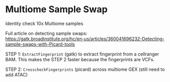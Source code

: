 # Multiome Sample Swap
Identity check 10x Multiome samples

Full article on detecting sample swaps: \
https://gatk.broadinstitute.org/hc/en-us/articles/360041696232-Detecting-sample-swaps-with-Picard-tools

STEP 1: `ExtractFingerprint` (gatk) to extract fingerprint from a cellranger BAM.
This makes the STEP 2 faster because the fingerprints are VCFs.

STEP 2: `CrosscheckFingerprints` (picard) across multiome GEX (still need to add ATAC)
